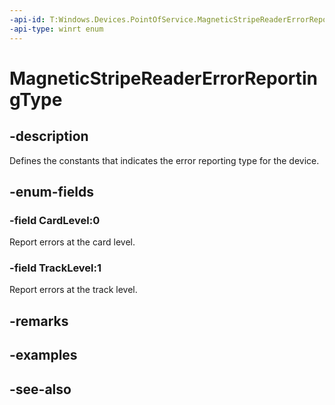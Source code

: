 ```yaml
---
-api-id: T:Windows.Devices.PointOfService.MagneticStripeReaderErrorReportingType
-api-type: winrt enum
---
```


<!-- Enumeration syntax
public enum Windows.Devices.PointOfService.MagneticStripeReaderErrorReportingType : int
-->

# MagneticStripeReaderErrorReportingType

## -description
Defines the constants that indicates the error reporting type for the device.

## -enum-fields
### -field CardLevel:0
Report errors at the card level.

### -field TrackLevel:1
Report errors at the track level.


## -remarks

## -examples

## -see-also